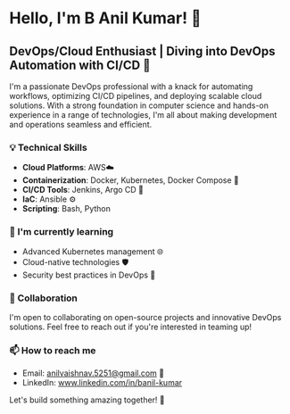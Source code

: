 # Hello, I'm B Anil Kumar! 👋

## DevOps/Cloud Enthusiast | Diving into DevOps Automation with CI/CD 🚀

I'm a passionate DevOps professional with a knack for automating workflows, optimizing CI/CD pipelines, and deploying scalable cloud solutions. With a strong foundation in computer science and hands-on experience in a range of technologies, I'm all about making development and operations seamless and efficient.

<!--### 🚀 Projects
- **Automated CI/CD Pipeline for Django**: Integrated Jenkins with GitHub for real-time deployment, leveraging AWS EC2 and Docker for a scalable and uniform environment.
- **Two-Tier Flask App on AWS EKS**: Orchestrated a Flask application deployment on Kubernetes, ensuring high availability and scalability.-->

### 💡 Technical Skills
- **Cloud Platforms**: AWS<!--, Azure, GCP -->☁️
- **Containerization**: Docker, Kubernetes, Docker Compose 🐳
- **CI/CD Tools**: Jenkins, Argo CD 🔄 <!--, Travis CI, GitLab CI-->
- **IaC**: <!--Terraform,--> Ansible ⚙️
- **Scripting**: Bash, Python

### 🌱 I'm currently learning
- Advanced Kubernetes management 🌐
- Cloud-native technologies 🛡️
- Security best practices in DevOps 🔐

### 🤝 Collaboration
I'm open to collaborating on open-source projects and innovative DevOps solutions. Feel free to reach out if you're interested in teaming up!

### 📫 How to reach me
- Email: anilvaishnav.5251@gmail.com 📧
- LinkedIn: www.linkedin.com/in/banil-kumar

Let's build something amazing together! 🚀
